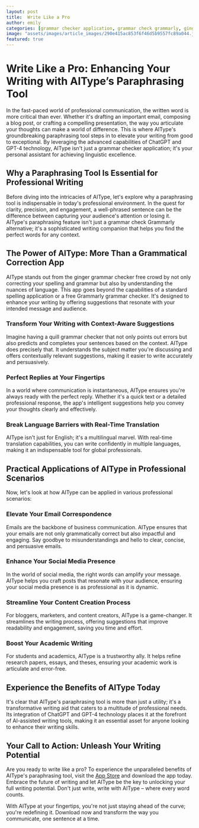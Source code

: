 ```yaml
---
layout: post
title:  Write Like a Pro
author: emily
categories: [grammar checker application, grammar check grammarly, ginger grammar checker free, grammatical correction app, spelling application, free grammarly grammar checker, quill grammar checker]
image: "assets/images/article_images/290e415ac853f6f46d5b9557fc89a044.jpg"
featured: true
---
```


# Write Like a Pro: Enhancing Your Writing with AIType’s Paraphrasing Tool

In the fast-paced world of professional communication, the written word is more critical than ever. Whether it's drafting an important email, composing a blog post, or crafting a compelling presentation, the way you articulate your thoughts can make a world of difference. This is where AIType's groundbreaking paraphrasing tool steps in to elevate your writing from good to exceptional. By leveraging the advanced capabilities of ChatGPT and GPT-4 technology, AIType isn't just a grammar checker application; it's your personal assistant for achieving linguistic excellence.

## Why a Paraphrasing Tool Is Essential for Professional Writing

Before diving into the intricacies of AIType, let's explore why a paraphrasing tool is indispensable in today's professional environment. In the quest for clarity, precision, and engagement, a well-phrased sentence can be the difference between capturing your audience's attention or losing it. AIType's paraphrasing feature isn't just a grammar check Grammarly alternative; it's a sophisticated writing companion that helps you find the perfect words for any context.

## The Power of AIType: More Than a Grammatical Correction App

AIType stands out from the ginger grammar checker free crowd by not only correcting your spelling and grammar but also by understanding the nuances of language. This app goes beyond the capabilities of a standard spelling application or a free Grammarly grammar checker. It's designed to enhance your writing by offering suggestions that resonate with your intended message and audience.

### Transform Your Writing with Context-Aware Suggestions

Imagine having a quill grammar checker that not only points out errors but also predicts and completes your sentences based on the context. AIType does precisely that. It understands the subject matter you're discussing and offers contextually relevant suggestions, making it easier to write accurately and persuasively.

### Perfect Replies at Your Fingertips

In a world where communication is instantaneous, AIType ensures you're always ready with the perfect reply. Whether it's a quick text or a detailed professional response, the app's intelligent suggestions help you convey your thoughts clearly and effectively.

### Break Language Barriers with Real-Time Translation

AIType isn't just for English; it's a multilingual marvel. With real-time translation capabilities, you can write confidently in multiple languages, making it an indispensable tool for global professionals.

## Practical Applications of AIType in Professional Scenarios

Now, let's look at how AIType can be applied in various professional scenarios:

### Elevate Your Email Correspondence

Emails are the backbone of business communication. AIType ensures that your emails are not only grammatically correct but also impactful and engaging. Say goodbye to misunderstandings and hello to clear, concise, and persuasive emails.

### Enhance Your Social Media Presence

In the world of social media, the right words can amplify your message. AIType helps you craft posts that resonate with your audience, ensuring your social media presence is as professional as it is dynamic.

### Streamline Your Content Creation Process

For bloggers, marketers, and content creators, AIType is a game-changer. It streamlines the writing process, offering suggestions that improve readability and engagement, saving you time and effort.

### Boost Your Academic Writing

For students and academics, AIType is a trustworthy ally. It helps refine research papers, essays, and theses, ensuring your academic work is articulate and error-free.

## Experience the Benefits of AIType Today

It's clear that AIType's paraphrasing tool is more than just a utility; it's a transformative writing aid that caters to a multitude of professional needs. Its integration of ChatGPT and GPT-4 technology places it at the forefront of AI-assisted writing tools, making it an essential asset for anyone looking to enhance their writing skills.

## Your Call to Action: Unleash Your Writing Potential

Are you ready to write like a pro? To experience the unparalleled benefits of AIType's paraphrasing tool, visit the [App Store](https://apps.apple.com/us/app/aitype-grammar-check-keyboard/id6469163944) and download the app today. Embrace the future of writing and let AIType be the key to unlocking your full writing potential. Don't just write, write with AIType – where every word counts.

With AIType at your fingertips, you're not just staying ahead of the curve; you're redefining it. Download now and transform the way you communicate, one sentence at a time.